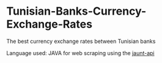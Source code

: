 # Tunisian-Banks-Currency-Exchange-Rates
The best currency exchange rates between Tunisian banks

Language used: JAVA for web scraping using the [jaunt-api](http://jaunt-api.com/)
